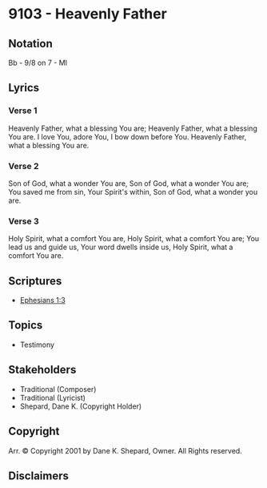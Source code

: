# 9103 - Heavenly Father

## Notation

Bb - 9/8 on 7 - MI

## Lyrics

### Verse 1

Heavenly Father, what a blessing You are; Heavenly Father, what a blessing You are. I love You, adore You, I bow down before You. Heavenly Father, what a blessing You are.

### Verse 2

Son of God, what a wonder You are, Son of God, what a wonder You are; You saved me from sin, Your Spirit's within, Son of God, what a wonder you are.

### Verse 3

Holy Spirit, what a comfort You are, Holy Spirit, what a comfort You are; You lead us and guide us, Your word dwells inside us, Holy Spirit, what a comfort You are.


## Scriptures

- [Ephesians 1:3](https://www.biblegateway.com/passage/?search=Ephesians%201%3A3)

## Topics

- Testimony

## Stakeholders

- Traditional (Composer)
- Traditional (Lyricist)
- Shepard, Dane K. (Copyright Holder)

## Copyright

Arr. © Copyright 2001 by Dane K. Shepard, Owner. All Rights reserved.


## Disclaimers


